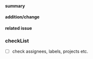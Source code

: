 <!-- Thank you for your PR -->

#### summary <!-- simple explanation -->


#### addition/change <!-- description about addition/change -->


#### related issue <!-- #issue-number -->


### checkList
- [ ] check assignees, labels, projects etc.